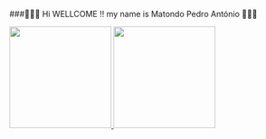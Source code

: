 ###🚀️🚀️🚀️ Hi WELLCOME ‼️ my name is Matondo Pedro António 🚀️🚀️🚀️

<!--
**Freitas-Mp/Freitas-Mp** is a ✨ _special_ ✨ repository because its `README.md` (this file) appears on your GitHub profile.
-->
 <div>
  <a href="https://github.com/Freitas-Mp">
  <img height="180em" src="https://github-readme-stats.vercel.app/api?username=rafaballerini&show_icons=true&theme=dracula&include_all_commits=true&count_private=true"/>
  <img height="180em" src="https://github-readme-stats.vercel.app/api/top-langs/?username=rafaballerini&layout=compact&langs_count=7&theme=dracula"/>
</div>

